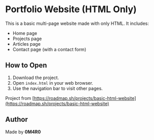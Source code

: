 # Portfolio Website (HTML Only)

This is a basic multi-page website made with only HTML. It includes:

- Home page
- Projects page
- Articles page
- Contact page (with a contact form)

## How to Open

1. Download the project.
2. Open `index.html` in your web browser.
3. Use the navigation bar to visit other pages.

Project from [https://roadmap.sh/projects/basic-html-website](https://roadmap.sh/projects/basic-html-website)

## Author

Made by **0M4R0**
